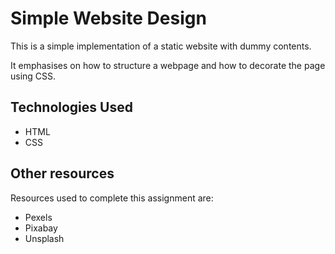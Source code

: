 # Simple Website Design
This is a simple implementation of a static website with dummy contents.

It emphasises on how to structure a webpage and how to decorate the page using CSS.

## Technologies Used
- HTML
- CSS

## Other resources
Resources used to complete this assignment are:
- Pexels
- Pixabay
- Unsplash